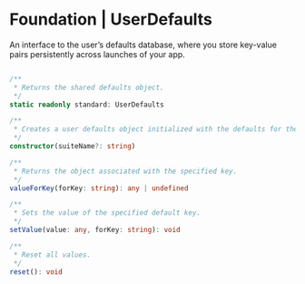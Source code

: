 # Foundation | UserDefaults

An interface to the user’s defaults database, where you store key-value pairs persistently across launches of your app.

```typescript

/**
 * Returns the shared defaults object.
 */
static readonly standard: UserDefaults

/**
 * Creates a user defaults object initialized with the defaults for the specified database name.
 */
constructor(suiteName?: string)

/**
 * Returns the object associated with the specified key.
 */
valueForKey(forKey: string): any | undefined

/**
 * Sets the value of the specified default key.
 */
setValue(value: any, forKey: string): void

/**
 * Reset all values.
 */
reset(): void

```
